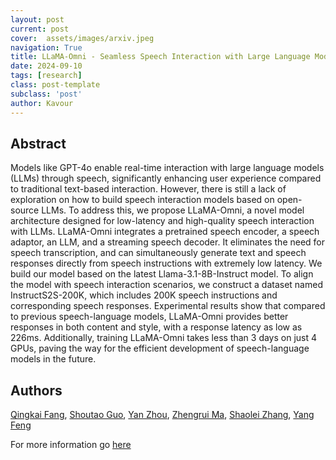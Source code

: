 ```yaml
---
layout: post
current: post
cover:  assets/images/arxiv.jpeg
navigation: True
title: LLaMA-Omni - Seamless Speech Interaction with Large Language Models
date: 2024-09-10
tags: [research]
class: post-template
subclass: 'post'
author: Kavour
---
```


<h2> Abstract </h2>

<p> Models like GPT-4o enable real-time interaction with large language models (LLMs) through speech, significantly enhancing user experience compared to traditional text-based interaction. However, there is still a lack of exploration on how to build speech interaction models based on open-source LLMs. To address this, we propose LLaMA-Omni, a novel model architecture designed for low-latency and high-quality speech interaction with LLMs. LLaMA-Omni integrates a pretrained speech encoder, a speech adaptor, an LLM, and a streaming speech decoder. It eliminates the need for speech transcription, and can simultaneously generate text and speech responses directly from speech instructions with extremely low latency. We build our model based on the latest Llama-3.1-8B-Instruct model. To align the model with speech interaction scenarios, we construct a dataset named InstructS2S-200K, which includes 200K speech instructions and corresponding speech responses. Experimental results show that compared to previous speech-language models, LLaMA-Omni provides better responses in both content and style, with a response latency as low as 226ms. Additionally, training LLaMA-Omni takes less than 3 days on just 4 GPUs, paving the way for the efficient development of speech-language models in the future.</p>

<h2> Authors </h2>

<p> <a href="https://arxiv.org/search/cs?searchtype=author&amp;query=Fang,+Q">Qingkai Fang</a>, <a href="https://arxiv.org/search/cs?searchtype=author&amp;query=Guo,+S">Shoutao Guo</a>, <a href="https://arxiv.org/search/cs?searchtype=author&amp;query=Zhou,+Y">Yan Zhou</a>, <a href="https://arxiv.org/search/cs?searchtype=author&amp;query=Ma,+Z">Zhengrui Ma</a>, <a href="https://arxiv.org/search/cs?searchtype=author&amp;query=Zhang,+S">Shaolei Zhang</a>, <a href="https://arxiv.org/search/cs?searchtype=author&amp;query=Feng,+Y">Yang Feng</a></p>

<p>For more information go <a href='https://arxiv.org/abs/2409.06666'>here</a></p>